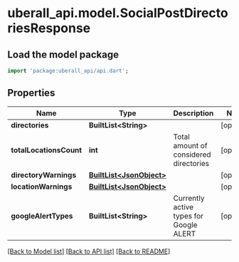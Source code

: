 # uberall_api.model.SocialPostDirectoriesResponse

## Load the model package
```dart
import 'package:uberall_api/api.dart';
```

## Properties
Name | Type | Description | Notes
------------ | ------------- | ------------- | -------------
**directories** | **BuiltList&lt;String&gt;** |  | [optional] 
**totalLocationsCount** | **int** | Total amount of considered directories | [optional] 
**directoryWarnings** | [**BuiltList&lt;JsonObject&gt;**](JsonObject.md) |  | [optional] 
**locationWarnings** | [**BuiltList&lt;JsonObject&gt;**](JsonObject.md) |  | [optional] 
**googleAlertTypes** | **BuiltList&lt;String&gt;** | Currently active types for Google ALERT | [optional] 

[[Back to Model list]](../README.md#documentation-for-models) [[Back to API list]](../README.md#documentation-for-api-endpoints) [[Back to README]](../README.md)


